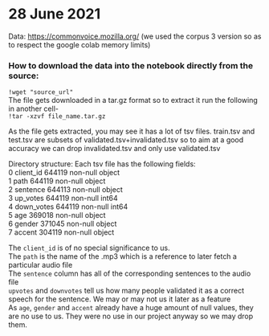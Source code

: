 	
# **28 June 2021**
Data: https://commonvoice.mozilla.org/ (we used the corpus 3 version so as to respect the google colab memory limits)  

### How to download the data into the notebook directly from the source:  
```!wget "source_url"```  
The file gets downloaded in a tar.gz format so to extract it run the following in another cell-  
```!tar -xzvf file_name.tar.gz```  

As the file gets extracted, you may see it has a lot of tsv files. train.tsv and test.tsv are subsets of validated.tsv+invalidated.tsv so to aim at a good accuracy we can drop invalidated.tsv and only use validated.tsv   

Directory structure: Each tsv file has the following fields:  
 0   client_id   644119 non-null  object  
 1   path        644119 non-null  object  
 2   sentence    644113 non-null  object  
 3   up_votes    644119 non-null  int64   
 4   down_votes  644119 non-null  int64   
 5   age         369018 non-null  object  
 6   gender      371045 non-null  object  
 7   accent      304119 non-null  object  
 
 The `client_id` is of no special significance to us.  <br>
 The `path` is the name of the .mp3 which is a reference to later fetch a particular audio file  <br/>
 The `sentence` column has all of the corresponding sentences to the audio file  <br>
 `upvotes` and `downvotes` tell us how many people validated it as a correct speech for the sentence. We may or may not us it later as a feature  <br>
 As `age`, `gender` and `accent` already have a huge amount of null values, they are no use to us. They were no use in our project anyway so we may drop them.  <br>
